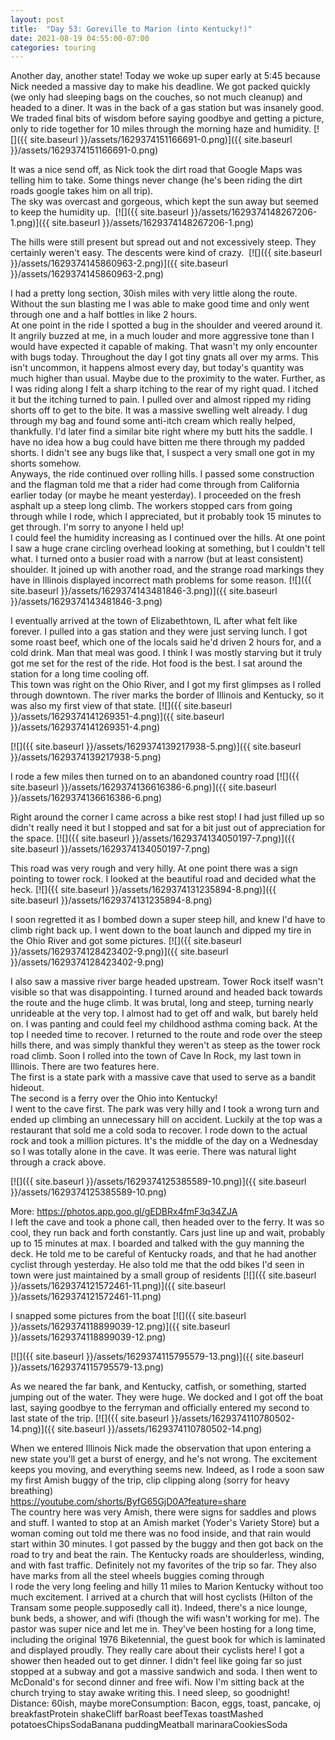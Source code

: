 ```yaml
---
layout: post
title:  "Day 53: Goreville to Marion (into Kentucky!)"
date: 2021-08-19 04:55:00-07:00
categories: touring
---
```

Another day, another state! Today we woke up super early at 5:45 because Nick needed a massive day to make his deadline. We got packed quickly (we only had sleeping bags on the couches, so not much cleanup) and headed to a diner. It was in the back of a gas station but was insanely good. We traded final bits of wisdom before saying goodbye and getting a picture, only to ride together for 10 miles through the morning haze and humidity.
[![]({{ site.baseurl }}/assets/1629374151166691-0.png)]({{ site.baseurl }}/assets/1629374151166691-0.png)
  
It was a nice send off, as Nick took the dirt road that Google Maps was telling him to take. Some things never change (he's been riding the dirt roads google takes him on all trip).  
The sky was overcast and gorgeous, which kept the sun away but seemed to keep the humidity up. 
[![]({{ site.baseurl }}/assets/1629374148267206-1.png)]({{ site.baseurl }}/assets/1629374148267206-1.png)
  
The hills were still present but spread out and not excessively steep. They certainly weren't easy. The descents were kind of crazy. 
[![]({{ site.baseurl }}/assets/1629374145860963-2.png)]({{ site.baseurl }}/assets/1629374145860963-2.png)
  
I had a pretty long section, 30ish miles with very little along the route. Without the sun blasting me I was able to make good time and only went through one and a half bottles in like 2 hours.   
At one point in the ride I spotted a bug in the shoulder and veered around it. It angrily buzzed at me, in a much louder and more aggressive tone than I would have expected it capable of making. That wasn't my only encounter with bugs today. Throughout the day I got tiny gnats all over my arms. This isn't uncommon, it happens almost every day, but today's quantity was much higher than usual. Maybe due to the proximity to the water. Further, as I was riding along I felt a sharp itching to the rear of my right quad. I itched it but the itching turned to pain. I pulled over and almost ripped my riding shorts off to get to the bite. It was a massive swelling welt already. I dug through my bag and found some anti-itch cream which really helped, thankfully. I'd later find a similar bite right where my butt hits the saddle. I have no idea how a bug could have bitten me there through my padded shorts. I didn't see any bugs like that, I suspect a very small one got in my shorts somehow.  
Anyways, the ride continued over rolling hills. I passed some construction and the flagman told me that a rider had come through from California earlier today (or maybe he meant yesterday). I proceeded on the fresh asphalt up a steep long climb. The workers stopped cars from going through while I rode, which I appreciated, but it probably took 15 minutes to get through. I'm sorry to anyone I held up!  
I could feel the humidity increasing as I continued over the hills. At one point I saw a huge crane circling overhead looking at something, but I couldn't tell what. I turned onto a busier road with a narrow (but at least consistent) shoulder. It joined up with another road, and the strange road markings they have in Illinois displayed incorrect math problems for some reason.
[![]({{ site.baseurl }}/assets/1629374143481846-3.png)]({{ site.baseurl }}/assets/1629374143481846-3.png)
  
I eventually arrived at the town of Elizabethtown, IL after what felt like forever. I pulled into a gas station and they were just serving lunch. I got some roast beef, which one of the locals said he'd driven 2 hours for, and a cold drink. Man that meal was good. I think I was mostly starving but it truly got me set for the rest of the ride. Hot food is the best. I sat around the station for a long time cooling off.  
This town was right on the Ohio River, and I got my first glimpses as I rolled through downtown. The river marks the border of Illinois and Kentucky, so it was also my first view of that state.
[![]({{ site.baseurl }}/assets/1629374141269351-4.png)]({{ site.baseurl }}/assets/1629374141269351-4.png)

[![]({{ site.baseurl }}/assets/1629374139217938-5.png)]({{ site.baseurl }}/assets/1629374139217938-5.png)
  
I rode a few miles then turned on to an abandoned country road
[![]({{ site.baseurl }}/assets/1629374136616386-6.png)]({{ site.baseurl }}/assets/1629374136616386-6.png)
  
Right around the corner I came across a bike rest stop! I had just filled up so didn't really need it but I stopped and sat for a bit just out of appreciation for the space.
[![]({{ site.baseurl }}/assets/1629374134050197-7.png)]({{ site.baseurl }}/assets/1629374134050197-7.png)
  
This road was very rough and very hilly. At one point there was a sign pointing to tower rock. I looked at the beautiful road and decided what the heck.
[![]({{ site.baseurl }}/assets/1629374131235894-8.png)]({{ site.baseurl }}/assets/1629374131235894-8.png)
  
I soon regretted it as I bombed down a super steep hill, and knew I'd have to climb right back up. I went down to the boat launch and dipped my tire in the Ohio River and got some pictures.
[![]({{ site.baseurl }}/assets/1629374128423402-9.png)]({{ site.baseurl }}/assets/1629374128423402-9.png)
  
I also saw a massive river barge headed upstream. Tower Rock itself wasn't visible so that was disappointing. I turned around and headed back towards the route and the huge climb. It was brutal, long and steep, turning nearly unrideable at the very top. I almost had to get off and walk, but barely held on. I was panting and could feel my childhood asthma coming back. At the top I needed time to recover. I returned to the route and rode over the steep hills there, and was simply thankful they weren't as steep as the tower rock road climb. Soon I rolled into the town of Cave In Rock, my last town in Illinois. There are two features here.  
The first is a state park with a massive cave that used to serve as a bandit hideout.   
The second is a ferry over the Ohio into Kentucky!  
I went to the cave first. The park was very hilly and I took a wrong turn and ended up climbing an unnecessary hill on accident. Luckily at the top was a restaurant that sold me a cold soda to recover. I rode down to the actual rock and took a million pictures. It's the middle of the day on a Wednesday so I was totally alone in the cave. It was eerie. There was natural light through a crack above.   

[![]({{ site.baseurl }}/assets/1629374125385589-10.png)]({{ site.baseurl }}/assets/1629374125385589-10.png)
  
More: <https://photos.app.goo.gl/gEDBRx4fmF3q34ZJA>  
I left the cave and took a phone call, then headed over to the ferry. It was so cool, they run back and forth constantly. Cars just line up and wait, probably up to 15 minutes at max. I boarded and talked with the guy manning the deck. He told me to be careful of Kentucky roads, and that he had another cyclist through yesterday. He also told me that the odd bikes I'd seen in town were just maintained by a small group of residents
[![]({{ site.baseurl }}/assets/1629374121572461-11.png)]({{ site.baseurl }}/assets/1629374121572461-11.png)
  
I snapped some pictures from the boat
[![]({{ site.baseurl }}/assets/1629374118899039-12.png)]({{ site.baseurl }}/assets/1629374118899039-12.png)

[![]({{ site.baseurl }}/assets/1629374115795579-13.png)]({{ site.baseurl }}/assets/1629374115795579-13.png)
  
As we neared the far bank, and Kentucky, catfish, or something, started jumping out of the water. They were huge. We docked and I got off the boat last, saying goodbye to the ferryman and officially entered my second to last state of the trip.
[![]({{ site.baseurl }}/assets/1629374110780502-14.png)]({{ site.baseurl }}/assets/1629374110780502-14.png)
  
When we entered Illinois Nick made the observation that upon entering a new state you'll get a burst of energy, and he's not wrong. The excitement keeps you moving, and everything seems new. Indeed, as I rode a soon saw my first Amish buggy of the trip, clip clipping along (sorry for heavy breathing)  
<https://youtube.com/shorts/ByfG65GjD0A?feature=share>  
The country here was very Amish, there were signs for saddles and plows and stuff. I wanted to stop at an Amish market (Yoder's Variety Store) but a woman coming out told me there was no food inside, and that rain would start within 30 minutes. I got passed by the buggy and then got back on the road to try and beat the rain. The Kentucky roads are shoulderless, winding, and with fast traffic. Definitely not my favorites of the trip so far. They also have marks from all the steel wheels buggies coming through  
I rode the very long feeling and hilly 11 miles to Marion Kentucky without too much excitement. I arrived at a church that will host cyclists (Hilton of the Transam some people.supposedly call it). Indeed, there's a nice lounge, bunk beds, a shower, and wifi (though the wifi wasn't working for me). The pastor was super nice and let me in. They've been hosting for a long time, including the original 1976 Biketennial, the guest book for which is laminated and displayed proudly. They really care about their cyclists here! I got a shower then headed out to get dinner. I didn't feel like going far so just stopped at a subway and got a massive sandwich and soda. I then went to McDonald's for second dinner and free wifi. Now I'm sitting back at the church trying to stay awake writing this. I need sleep, so goodnight!  
Distance: 60ish, maybe moreConsumption: Bacon, eggs, toast, pancake, oj breakfastProtein shakeCliff barRoast beefTexas toastMashed potatoesChipsSodaBanana puddingMeatball marinaraCookiesSoda
